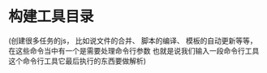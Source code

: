 # 构建工具目录
(创建很多任务的js， 比如说文件的合并、 脚本的编译、 模板的自动更新等等，
 在这些命令当中有一个是需要处理命令行参数
 也就是说我们输入一段命令行工具 这个命令行工具它最后执行的东西要做解析)